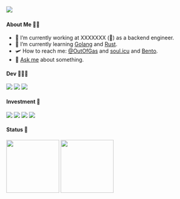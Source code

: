 
<br><img src="https://raw.githubusercontent.com/l0z0l/l0z0l/main/gif.gif" > 
#### About Me 🥷🏻
- 🔭 I’m currently working at XXXXXXX (🤣) as a backend engineer. 
- 🌱 I’m currently learning [Golang](https://golang.org/) and [Rust](https://www.rust-lang.org). 
- 🛩️ How to reach me: [@OutOfGas](https://twitter.com/OutOfGas) and [soul.icu](https://soul.icu) and [Bento](https://bento.me/zy).
- 💬 [Ask me](https://github.com/HugePages/HugePages/issues) about something. 

#### Dev 👨🏽‍💻
<img src="https://img.shields.io/badge/Java-ED8B00?style=for-the-badge&logo=java&logoColor=white"/>  <img src="https://img.shields.io/badge/Go-00ADD8?style=for-the-badge&logo=go&logoColor=white"/>  <img src="https://img.shields.io/badge/Rust-ffffff?style=for-the-badge&logo=rust&logoColor=black"/>  

#### Investment 🔐
<img src="https://img.shields.io/badge/Bitcoin-ED8B00?style=for-the-badge&logo=bitcoin&logoColor=white"/>  <img src="https://img.shields.io/badge/Ethereum-ffffff?style=for-the-badge&logo=ethereum&logoColor=black"/>  <img src="https://img.shields.io/badge/Nervos-239120?style=for-the-badge&logo=nervos&logoColor=green"/>  <img src="https://img.shields.io/badge/WOO-ffffff?style=for-the-badge&logo=woo&logoColor=black"/> 

#### Status 👋
<img height="140px" src="https://github-readme-stats.vercel.app/api?username=HugePages&show_icons=true&include_all_commits=true&count_private=true&line_height=24&theme=chartreuse-dark"/>  <img height="140px" src="https://github-readme-stats.vercel.app/api/top-langs/?username=HugePages&layout=compact&theme=chartreuse-dark" />
